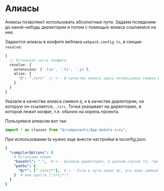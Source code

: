 # Алиасы

Алиасы позволяют использовать абсолютные пути. Задаем псевдоним до какой-нибудь директории и потом с помощью алиаса ссылаемся на нее. 

Задаются алиасы в конфиге вебпака `webpack.config.ts`, в секции `resolve`:

```typescript
{
  // Остальная часть конфига
  resolve: {
    extensions: ['.tsx', '.ts', '.js'],
    alias: {
      "@": "./src"  // <-- В качестве алиаса здесь использован символ @
    }
  }
}
```

Указали в качестве алиаса символ `@`, а в качестве директории, на которую он ссылается, `./src`. Точка указывает на директорию, в которой лежит конфиг, т.е. обычно на корень проекта.

Пользуемся алиасом вот так:

```typescript
import * as classes from "@/components/App.module.scss";
```

При использовании ts нужно еще внести настройки в tsconfig.json:

```yaml
{
  "compilerOptions": {
    # Остальные опции
    "baseUrl": ".",  # <-- Базовая директория, в данном случае та, где лежит tsconfig
    "paths": {
      "@/*": ["./src/*"],  # <-- Если в пути алиас @/, его надо заменить на ./src, а остальную часть не трогать
    }  # или просто ["src/*"]
  }
}
```



